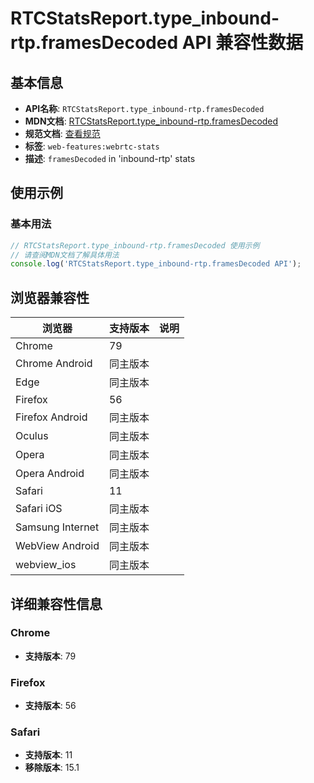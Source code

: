 # RTCStatsReport.type_inbound-rtp.framesDecoded API 兼容性数据

## 基本信息

- **API名称**: `RTCStatsReport.type_inbound-rtp.framesDecoded`
- **MDN文档**: [RTCStatsReport.type_inbound-rtp.framesDecoded](https://developer.mozilla.org/docs/Web/API/RTCInboundRtpStreamStats/framesDecoded)
- **规范文档**: [查看规范](https://w3c.github.io/webrtc-stats/#dom-rtcinboundrtpstreamstats-framesdecoded)
- **标签**: `web-features:webrtc-stats`
- **描述**: `framesDecoded` in 'inbound-rtp' stats

## 使用示例

### 基本用法

```javascript
// RTCStatsReport.type_inbound-rtp.framesDecoded 使用示例
// 请查阅MDN文档了解具体用法
console.log('RTCStatsReport.type_inbound-rtp.framesDecoded API');
```

## 浏览器兼容性

| 浏览器 | 支持版本 | 说明 |
|--------|----------|------|
| Chrome | 79 |  |
| Chrome Android | 同主版本 |  |
| Edge | 同主版本 |  |
| Firefox | 56 |  |
| Firefox Android | 同主版本 |  |
| Oculus | 同主版本 |  |
| Opera | 同主版本 |  |
| Opera Android | 同主版本 |  |
| Safari | 11 |  |
| Safari iOS | 同主版本 |  |
| Samsung Internet | 同主版本 |  |
| WebView Android | 同主版本 |  |
| webview_ios | 同主版本 |  |

## 详细兼容性信息

### Chrome

- **支持版本**: 79

### Firefox

- **支持版本**: 56

### Safari

- **支持版本**: 11
- **移除版本**: 15.1


